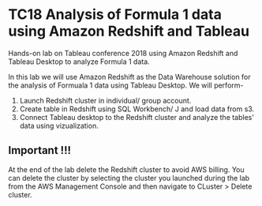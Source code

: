# TC18 Analysis of Formula 1 data using Amazon Redshift and Tableau
Hands-on lab on Tableau conference 2018 using Amazon Redshift and Tableau Desktop to analyze Formula 1 data.

In this lab we will use Amazon Redshift as the Data Warehouse solution for the analysis of Formuala 1 data using Tableau Desktop. We will perform-
1. Launch Redshift cluster in individual/ group account.
2. Create table in Redshift using SQL Workbench/ J and load data from s3.
3. Connect Tableau desktop to the Redshift cluster and analyze the tables' data using vizualization.

## Important !!!
At the end of the lab delete the Redshift cluster to avoid AWS billing. You can delete the cluster by selecting the cluster you launched during the lab from the AWS Management Console and then navigate to CLuster > Delete cluster.
